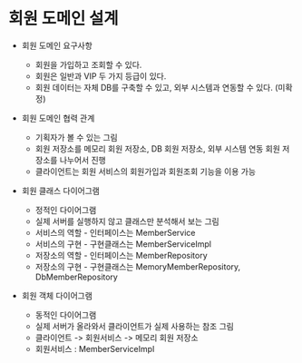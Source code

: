 # 회원 도메인 설계

- 회원 도메인 요구사항
  - 회원을 가입하고 조회할 수 있다.
  - 회원은 일반과 VIP 두 가지 등급이 있다.
  - 회원 데이터는 자체 DB를 구축할 수 있고, 외부 시스템과 연동할 수 있다. (미확정)

- 회원 도메인 협력 관계
  - 기획자가 볼 수 있는 그림
  - 회원 저장소를 메모리 회원 저장소, DB 회원 저장소, 외부 시스템 연동 회원 저장소를 나누어서 진행
  - 클라이언트는 회원 서비스의 회원가입과 회원조회 기능을 이용 가능

- 회원 클래스 다이어그램
  - 정적인 다이어그램
  - 실제 서버를 실행하지 않고 클래스만 분석해서 보는 그림
  - 서비스의 역할 - 인터페이스는 MemberService
  - 서비스의 구현 - 구현클래스는 MemberServiceImpl
  - 저장소의 역할 - 인터페이스는 MemberRepository
  - 저장소의 구현 - 구현클래스는 MemoryMemberRepository, DbMemberRepository

- 회원 객체 다이어그램
  - 동적인 다이어그램
  - 실제 서버가 올라와서 클라이언트가 실제 사용하는 참조 그림
  - 클라이언트 -> 회원서비스 -> 메모리 회원 저장소
  - 회원서비스 : MemberServiceImpl
